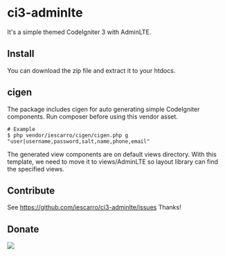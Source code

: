 # ci3-adminlte

It's a simple themed CodeIgniter 3 with AdminLTE.

## Install

You can download the zip file and extract it to your htdocs.

## cigen

The package includes cigen for auto generating simple CodeIgniter components. Run composer before using this vendor asset.

```
# Example
$ php vendor/iescarro/cigen/cigen.php g "user|username,password,salt,name,phone,email"
```

The generated view components are on default views directory. With this template, we need to move it to views/AdminLTE so layout library can find the specified views.

## Contribute

See https://github.com/iescarro/ci3-adminlte/issues Thanks!

## Donate

[![](https://cdn.buymeacoffee.com/buttons/v2/default-yellow.png)](https://www.buymeacoffee.com/iescarro)
